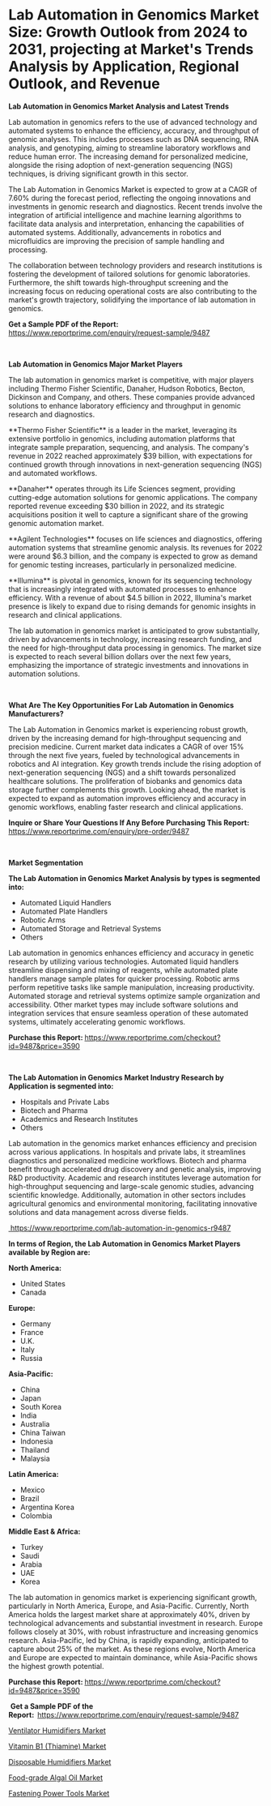 <p><h1>Lab Automation in Genomics Market Size: Growth Outlook from 2024 to 2031, projecting at Market's Trends Analysis by Application, Regional Outlook, and Revenue</h1></p><p><strong>Lab Automation in Genomics Market Analysis and Latest Trends</strong></p>
<p><p>Lab automation in genomics refers to the use of advanced technology and automated systems to enhance the efficiency, accuracy, and throughput of genomic analyses. This includes processes such as DNA sequencing, RNA analysis, and genotyping, aiming to streamline laboratory workflows and reduce human error. The increasing demand for personalized medicine, alongside the rising adoption of next-generation sequencing (NGS) techniques, is driving significant growth in this sector.</p><p>The Lab Automation in Genomics Market is expected to grow at a CAGR of 7.60% during the forecast period, reflecting the ongoing innovations and investments in genomic research and diagnostics. Recent trends involve the integration of artificial intelligence and machine learning algorithms to facilitate data analysis and interpretation, enhancing the capabilities of automated systems. Additionally, advancements in robotics and microfluidics are improving the precision of sample handling and processing.</p><p>The collaboration between technology providers and research institutions is fostering the development of tailored solutions for genomic laboratories. Furthermore, the shift towards high-throughput screening and the increasing focus on reducing operational costs are also contributing to the market's growth trajectory, solidifying the importance of lab automation in genomics.</p></p>
<p><strong>Get a Sample PDF of the Report:&nbsp;</strong> <a href="https://www.reportprime.com/enquiry/request-sample/9487">https://www.reportprime.com/enquiry/request-sample/9487</a></p>
<p>&nbsp;</p>
<p><strong>Lab Automation in Genomics Major Market Players</strong></p>
<p><p>The lab automation in genomics market is competitive, with major players including Thermo Fisher Scientific, Danaher, Hudson Robotics, Becton, Dickinson and Company, and others. These companies provide advanced solutions to enhance laboratory efficiency and throughput in genomic research and diagnostics.</p><p>**Thermo Fisher Scientific** is a leader in the market, leveraging its extensive portfolio in genomics, including automation platforms that integrate sample preparation, sequencing, and analysis. The company's revenue in 2022 reached approximately $39 billion, with expectations for continued growth through innovations in next-generation sequencing (NGS) and automated workflows.</p><p>**Danaher** operates through its Life Sciences segment, providing cutting-edge automation solutions for genomic applications. The company reported revenue exceeding $30 billion in 2022, and its strategic acquisitions position it well to capture a significant share of the growing genomic automation market.</p><p>**Agilent Technologies** focuses on life sciences and diagnostics, offering automation systems that streamline genomic analysis. Its revenues for 2022 were around $6.3 billion, and the company is expected to grow as demand for genomic testing increases, particularly in personalized medicine.</p><p>**Illumina** is pivotal in genomics, known for its sequencing technology that is increasingly integrated with automated processes to enhance efficiency. With a revenue of about $4.5 billion in 2022, Illumina's market presence is likely to expand due to rising demands for genomic insights in research and clinical applications.</p><p>The lab automation in genomics market is anticipated to grow substantially, driven by advancements in technology, increasing research funding, and the need for high-throughput data processing in genomics. The market size is expected to reach several billion dollars over the next few years, emphasizing the importance of strategic investments and innovations in automation solutions.</p></p>
<p>&nbsp;</p>
<p><strong>What Are The Key Opportunities For Lab Automation in Genomics Manufacturers?</strong></p>
<p><p>The Lab Automation in Genomics market is experiencing robust growth, driven by the increasing demand for high-throughput sequencing and precision medicine. Current market data indicates a CAGR of over 15% through the next five years, fueled by technological advancements in robotics and AI integration. Key growth trends include the rising adoption of next-generation sequencing (NGS) and a shift towards personalized healthcare solutions. The proliferation of biobanks and genomics data storage further complements this growth. Looking ahead, the market is expected to expand as automation improves efficiency and accuracy in genomic workflows, enabling faster research and clinical applications.</p></p>
<p><strong>Inquire or Share Your Questions If Any Before Purchasing This Report:</strong> <a href="https://www.reportprime.com/enquiry/pre-order/9487">https://www.reportprime.com/enquiry/pre-order/9487</a></p>
<p>&nbsp;</p>
<p><strong>Market Segmentation</strong></p>
<p><strong>The Lab Automation in Genomics Market Analysis by types is segmented into:</strong></p>
<p><ul><li>Automated Liquid Handlers</li><li>Automated Plate Handlers</li><li>Robotic Arms</li><li>Automated Storage and Retrieval Systems</li><li>Others</li></ul></p>
<p><p>Lab automation in genomics enhances efficiency and accuracy in genetic research by utilizing various technologies. Automated liquid handlers streamline dispensing and mixing of reagents, while automated plate handlers manage sample plates for quicker processing. Robotic arms perform repetitive tasks like sample manipulation, increasing productivity. Automated storage and retrieval systems optimize sample organization and accessibility. Other market types may include software solutions and integration services that ensure seamless operation of these automated systems, ultimately accelerating genomic workflows.</p></p>
<p><strong>Purchase this Report:&nbsp;</strong><a href="https://www.reportprime.com/checkout?id=9487&price=3590">https://www.reportprime.com/checkout?id=9487&price=3590</a></p>
<p>&nbsp;</p>
<p><strong>The Lab Automation in Genomics Market Industry Research by Application is segmented into:</strong></p>
<p><ul><li>Hospitals and Private Labs</li><li>Biotech and Pharma</li><li>Academics and Research Institutes</li><li>Others</li></ul></p>
<p><p>Lab automation in the genomics market enhances efficiency and precision across various applications. In hospitals and private labs, it streamlines diagnostics and personalized medicine workflows. Biotech and pharma benefit through accelerated drug discovery and genetic analysis, improving R&D productivity. Academic and research institutes leverage automation for high-throughput sequencing and large-scale genomic studies, advancing scientific knowledge. Additionally, automation in other sectors includes agricultural genomics and environmental monitoring, facilitating innovative solutions and data management across diverse fields.</p></p>
<p><a href="https://www.reportprime.com/lab-automation-in-genomics-r9487">&nbsp;https://www.reportprime.com/lab-automation-in-genomics-r9487</a></p>
<p><strong>In terms of Region, the Lab Automation in Genomics Market Players available by Region are:</strong></p>
<p>
    <p> <strong> North America: </strong>
        <ul>
            <li>United States</li>
            <li>Canada</li>
        </ul>
        </p> 
    <p> <strong> Europe: </strong>
        <ul>
            <li>Germany</li>
            <li>France</li>
            <li>U.K.</li>
            <li>Italy</li>
            <li>Russia</li>
        </ul>
        </p> 
    <p> <strong> Asia-Pacific: </strong>
        <ul>
            <li>China</li>
            <li>Japan</li>
            <li>South Korea</li>
            <li>India</li>
            <li>Australia</li>
            <li>China Taiwan</li>
            <li>Indonesia</li>
            <li>Thailand</li>
            <li>Malaysia</li>
        </ul>
        </p> 
    <p> <strong> Latin America: </strong>
        <ul>
            <li>Mexico</li>
            <li>Brazil</li>
            <li>Argentina Korea</li>
            <li>Colombia</li>
        </ul>
        </p> 
    <p> <strong> Middle East & Africa: </strong>
        <ul>
            <li>Turkey</li>
            <li>Saudi</li>
            <li>Arabia</li>
            <li>UAE</li>
            <li>Korea</li>
        </ul>
    </p>
    </p>
<p><p>The lab automation in genomics market is experiencing significant growth, particularly in North America, Europe, and Asia-Pacific. Currently, North America holds the largest market share at approximately 40%, driven by technological advancements and substantial investment in research. Europe follows closely at 30%, with robust infrastructure and increasing genomics research. Asia-Pacific, led by China, is rapidly expanding, anticipated to capture about 25% of the market. As these regions evolve, North America and Europe are expected to maintain dominance, while Asia-Pacific shows the highest growth potential.</p></p>
<p><strong>Purchase this Report: </strong><a href="https://www.reportprime.com/checkout?id=9487&price=3590">https://www.reportprime.com/checkout?id=9487&price=3590</a></p>
<p>&nbsp;<strong>Get a Sample PDF of the Report:&nbsp;&nbsp;</strong><a href="https://www.reportprime.com/enquiry/request-sample/9487">https://www.reportprime.com/enquiry/request-sample/9487</a></p>
<p><strong></strong></p>
<p><p><a href="https://www.linkedin.com/pulse/how-ventilator-humidifiers-market-evolved-key-trends-regional-wxxkf?trackingId=htuDrGLxQs%2BSYR9uJIvDxw%3D%3D">Ventilator Humidifiers Market</a></p><p><a href="https://issuu.com/reportprime-2/docs/vitamin-b1-thiamine-market-size-203_42ef45983b5f90">Vitamin B1 (Thiamine) Market</a></p><p><a href="https://www.linkedin.com/pulse/global-disposable-humidifiers-market-exploring-share-trends-dr0ff?trackingId=N%2B%2F80g53QmiN7R2UoCxVmw%3D%3D">Disposable Humidifiers Market</a></p><p><a href="https://issuu.com/reportprime-2/docs/food-grade-algal-oil-market-size-20_c117d7be1d1da6">Food-grade Algal Oil Market</a></p><p><a href="https://medium.com/@nathan.skinner8798456/the-fastening-power-tools-market-prioritizes-cost-control-and-efficiency-enhancement-4f9972e11f41">Fastening Power Tools Market</a></p></p>